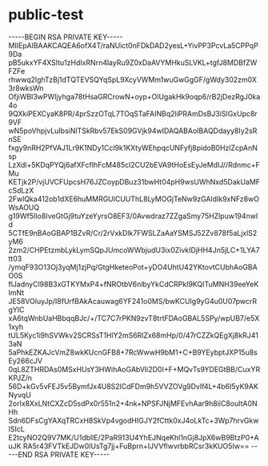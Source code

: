 # public-test

-----BEGIN RSA PRIVATE KEY-----
MIIEpAIBAAKCAQEA6ofX4T/raNUict0nFDkDAD2yesL+YivPP3PcvLa5CPPqP9Da
pB5ukxYF4XSltu1zHdIxRNrn4layRu9Z0xDaAVYMHkuSLVKL+tgfJ8MDBfZWFZFe
rhwwq2lghTzBj1dTQTEVSQYqSpL9XcyVWMm1wuGwGgGF/gWdy302zm0X3r8wksWn
OfjiWBI3wPWIjyhga78tHsaGRCrowN+oyp+OlUgakHk9oqp6/rB2jDezRgJ0ka4o
9QXkiPEXCyaK8PR/4prSzzOTqL7TOqSTaFAINBq2liPRAmDsBJ3iSIGxUpc8r9VF
wN5poVhpjvLuIbsiNlTSkRbv57EkS09GVjk94wIDAQABAoIBAQDdayy8Iy2sRnSE
fxgy9nRH2PfVAJ1Lr9K1NDy1Ccl9k1KXtyWEhpqcUNFyfj8pidoB0HzlZcpAnNsp
LzXdl+5KDqPYQj6afXFcfIhFcM485cl2CU2bEVA9tHoEsEyJeMdIJ//Rdnmc+FMu
KETjk2P/vjUVCFUpcsH76JZCoypDBuz31bwHt04pH9wsUWhNxd5DakUaMFcSdLzX
2FwlQka412ob1dXE6huMMRGUlCUUThL8LyMOGjTeNw9zGAldIk9xNFz8wOWsAOUQ
g19Wf5IIo8IveGtGj9tuYzeYyrsO8EF3/0Avwdraz7ZZgaSmy75HZlpuw194nwId
5CTfE9nBAoGBAP1BZvR/Cr/2rVxkDlk7FWSLZaAaYSMSJ52Zv878f5aLjxlS2yM6
2zm2/CHPEtzmbLykLymSQpJUmcoWWbjudU3ix0ZivkIDjHH4Jn5jLC+1LYA7tt03
/ymqF93O13Oj3yqMj1zjPq/GtgHketeoPot+yDO4UhtU42YKtovtCUbhAoGBAO0S
flJadnyCl98B3xGTKYMxP4+fNROtbV6nlbyYkCdCRPkI9KQITuMNH39eeYeKImNt
JE58VOluyJp/I8fUrfBAkAcauwag6YF241o0MS/bwKCUIg9yG4u0U07pwcrRgYIC
xA6tqWnbUaHBbqqBJc/+/TC7C7rPKN9zvT8trtFDAoGBAL5SPy/wpUB7/e5X1xyh
tUL5Kyc1i9hSVWkv2SCRSsT1HlY2mS6RlZx68mHp/0/47rCZZkQEgXj8kRJ413aN
5aPhkEZKAJcVmZ8wkKUcnGFB8+7RcWwwH9bM1+C+B9YEybptJXP15u8sEy266cJV
0qL8ZTHRDAs0MSxHUsY3HWihAoGAbVIi2D0I+F+MQvTs9YDEGtBB/CuxYRKPJZ/n
56D+kGv5vFEJ5v5BymfJx4U8S2lCdFDm9h5VVZOVg9DvIf4L+4b6I5yK9AKNyvqU
2orIx8XxLNtCXZcD5sdPx0r551n2+4nk+NPSFJNjMFEvhAar9h8iiC8ouItA0NHh
Sdn6DFsCgYAXqTRCxH8SkVp4vgodHIGJY2fCttk0xJ4oLkTc+3Wp7hrvGkwISIcL
E2tcyNO2Q9V7MK/U1dbllE/2PaR913U4YhEJNqeKhl1nGj8JpX6wB9BtzP0+AuJK
RA5r43FVTkEJDw0IUsTg7jj+FuBprn+IJVVflwvrbbRCsr3kKUO5Iw==
-----END RSA PRIVATE KEY-----
